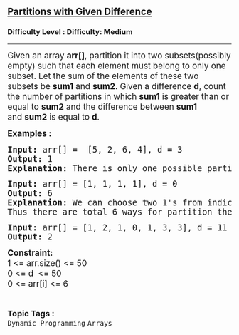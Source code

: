 <h2><a href="https://www.geeksforgeeks.org/problems/partitions-with-given-difference/0">Partitions with Given Difference</a></h2><h3>Difficulty Level : Difficulty: Medium</h3><hr><div class="problems_problem_content__Xm_eO"><p><span style="font-size: 14pt;">Given an array <strong>arr[]</strong>, partition it into two subsets(possibly empty) such that each element must belong to only one subset. Let the sum of the elements of these two subsets be <strong>sum1</strong> and&nbsp;<strong>sum</strong><strong>2</strong>. Given a difference <strong>d</strong>, count the number of partitions in which&nbsp;<strong>sum</strong><strong>1</strong> is greater than or equal to&nbsp;<strong>sum</strong><strong>2</strong> and the difference between&nbsp;<strong>sum</strong><strong>1</strong> and&nbsp;<strong>sum</strong><strong>2</strong> is equal to <strong>d</strong>.&nbsp;</span></p>
<p><span style="font-size: 14pt;"><strong>Examples :</strong></span></p>
<pre><span style="font-size: 14pt;"><strong>Input: </strong>arr[] =  [5, 2, 6, 4], d = 3
<strong>Output: </strong>1
<strong>Explanation: </strong>There is only one possible partition of this array. Partition : {6, 4}, {5, 2}. The subset difference between subset sum is: (6 + 4) - (5 + 2) = 3.</span></pre>
<pre><span style="font-size: 14pt;"><strong>Input:</strong> arr[] = [1, 1, 1, 1], d = 0 <br><strong>Output:</strong> 6 <br><strong>Explanation: </strong>We can choose two 1's from indices {0,1}, {0,2}, {0,3}, {1,2}, {1,3}, {2,3} and put them in sum1 and remaning two 1's in sum2.<br>Thus there are total 6 ways for partition the array arr. <br></span></pre>
<pre><span style="font-size: 14pt;"><strong>Input:</strong> arr[] = [1, 2, 1, 0, 1, 3, 3], d = 11</span><br><span style="font-size: 14pt;"><strong>Output:</strong> 2</span></pre>
<p><span style="font-size: 14pt;"><strong>Constraint:</strong></span><br><span style="font-size: 14pt;">1 &lt;= arr.size() &lt;= 50<br>0 &lt;= d&nbsp; &lt;= 50<br>0 &lt;= arr[i] &lt;= 6</span></p></div><br><p><span style=font-size:18px><strong>Topic Tags : </strong><br><code>Dynamic Programming</code>&nbsp;<code>Arrays</code>&nbsp;